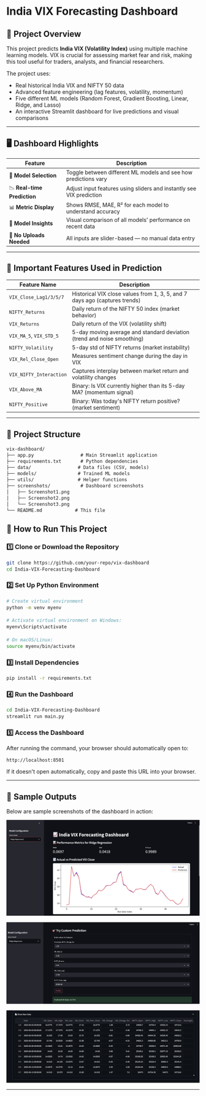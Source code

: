 # India VIX Forecasting Dashboard

## 📘 Project Overview
This project predicts **India VIX (Volatility Index)** using multiple machine learning models. VIX is crucial for assessing market fear and risk, making this tool useful for traders, analysts, and financial researchers.

The project uses:
- Real historical India VIX and NIFTY 50 data
- Advanced feature engineering (lag features, volatility, momentum)
- Five different ML models (Random Forest, Gradient Boosting, Linear, Ridge, and Lasso)
- An interactive Streamlit dashboard for live predictions and visual comparisons

---

## 🖥️ Dashboard Highlights
| Feature | Description |
|--------|-------------|
| 🎯 **Model Selection** | Toggle between different ML models and see how predictions vary |
| 📉 **Real-time Prediction** | Adjust input features using sliders and instantly see VIX prediction |
| 📊 **Metric Display** | Shows RMSE, MAE, R² for each model to understand accuracy |
| 🧮 **Model Insights** | Visual comparison of all models' performance on recent data |
| 🧩 **No Uploads Needed** | All inputs are slider-based — no manual data entry |

---

## 🧠 Important Features Used in Prediction
| Feature Name               | Description |
|---------------------------|-------------|
| `VIX_Close_Lag1/3/5/7`    | Historical VIX close values from 1, 3, 5, and 7 days ago (captures trends) |
| `NIFTY_Returns`           | Daily return of the NIFTY 50 index (market behavior) |
| `VIX_Returns`             | Daily return of the VIX (volatility shift) |
| `VIX_MA_5`, `VIX_STD_5`   | 5-day moving average and standard deviation (trend and noise smoothing) |
| `NIFTY_Volatility`        | 5-day std of NIFTY returns (market instability) |
| `VIX_Rel_Close_Open`      | Measures sentiment change during the day in VIX |
| `VIX_NIFTY_Interaction`   | Captures interplay between market return and volatility changes |
| `VIX_Above_MA`            | Binary: Is VIX currently higher than its 5-day MA? (momentum signal) |
| `NIFTY_Positive`          | Binary: Was today's NIFTY return positive? (market sentiment) |

---

## 📂 Project Structure
```
vix-dashboard/
├── app.py                 # Main Streamlit application
├── requirements.txt       # Python dependencies
├── data/                 # Data files (CSV, models)
├── models/               # Trained ML models
├── utils/                # Helper functions
├── screenshots/           # Dashboard screenshots
│   ├── Screenshot1.png
│   ├── Screenshot2.png
│   └── Screenshot3.png
└── README.md            # This file
```

## 🚀 How to Run This Project

### 1️⃣ Clone or Download the Repository
```bash
git clone https://github.com/your-repo/vix-dashboard
cd India-VIX-Forecasting-Dashboard
```

### 2️⃣ Set Up Python Environment
```bash
# Create virtual environment
python -m venv myenv

# Activate virtual environment on Windows:
myenv\Scripts\activate

# On macOS/Linux:
source myenv/bin/activate
```

### 3️⃣ Install Dependencies
```bash
pip install -r requirements.txt
```

### 4️⃣ Run the Dashboard
```bash
cd India-VIX-Forecasting-Dashboard
streamlit run main.py
```

### 5️⃣ Access the Dashboard
After running the command, your browser should automatically open to:
```
http://localhost:8501
```

If it doesn't open automatically, copy and paste this URL into your browser.

---

## 📸 Sample Outputs

Below are sample screenshots of the dashboard in action:

![Dashboard Main Interface](screenshots/Screenshot1.png)

![Custom Prediction](screenshots/Screenshot2.png)

![Raw Data](screenshots/Screenshot3.png)

---





